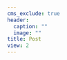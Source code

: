```yaml
---
cms_exclude: true
header:
  caption: ""
  image: ""
title: Post
view: 2
---
```

<style>
body{
text-align: justify}
</style>
